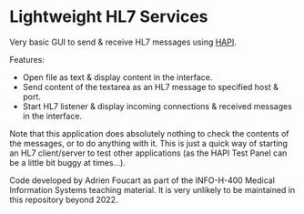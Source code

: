 # Lightweight HL7 Services

Very basic GUI to send & receive HL7 messages using [HAPI](https://hapifhir.github.io/hapi-hl7v2/).

Features:

* Open file as text & display content in the interface.
* Send content of the textarea as an HL7 message to specified host & port.
* Start HL7 listener & display incoming connections & received messages in the interface.

Note that this application does absolutely nothing to check the contents of the messages, or to do anything with it. 
This is just a quick way of starting an HL7 client/server to test other applications (as the HAPI Test Panel can be a little bit buggy at times...).

Code developed by Adrien Foucart as part of the INFO-H-400 Medical Information Systems teaching material. 
It is very unlikely to be maintained in this repository beyond 2022.
